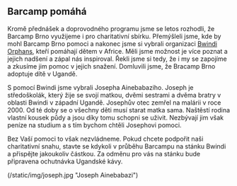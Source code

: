 Barcamp pomáhá
------------------



Kromě přednášek a doprovodného programu jsme se letos rozhodli, že Barcamp Brno využijeme i pro charitativní sbírku. Přemýšleli jsme, kde by mohl Barcamp Brno pomoci a nakonec jsme si vybrali organizaci [Bwindi Orphans](http://www.bwindiorphans.org/), kteří pomáhají dětem v Africe. Měli jsme možnost je více poznat a jejich nadšení a zápal nás inspiroval. Řekli jsme si tedy, že i my se zapojíme a zkusíme jim pomoc v jejich snažení. Domluvili jsme, že Bracamp Brno adoptuje dítě v Ugandě.

S pomocí Bwindi jsme vybrali Josepha Ainebabaziho. Joseph je středoškolák, který žije se svojí matkou, dvěmi sestrami a dvěma bratry v oblasti Bwindi v západní Ugandě. Josephův otec zemřel na malárii v roce 2000. Od té doby se o všechny děti musí starat matka sama. Naštěstí rodina vlastní kousek půdy a jsou díky tomu schopni se uživit. Nezbývají jim však peníze na studium a s tím bychom chtěli Josephovi pomoci. 

Bez Vaší pomoci to však nezvládneme. Pokud chcete podpořit naši charitativní snahu, stavte se kdykoli v průběhu Barcampu na stánku Bwindi a přispějte jakoukoliv částkou. Za odměnu pro vás na stánku bude připravena ochutnávka Ugandské kávy.

(/static/img/joseph.jpg "Joseph Ainebabazi")
